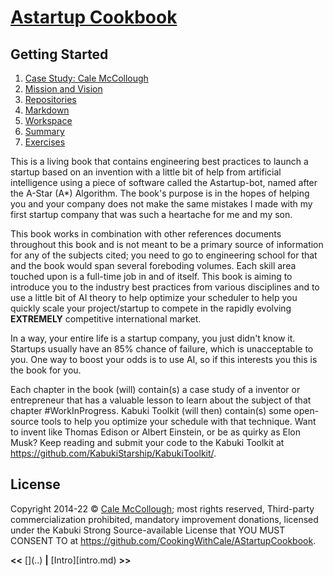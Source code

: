 # [Astartup Cookbook](../)

## Getting Started

1. [Case Study: Cale McCollough](./case_study.md)
1. [Mission and Vision](./mission_and_vision.md)
1. [Repositories](./repositories.md)
1. [Markdown](./markdown.md)
1. [Workspace](./workspace.md)
1. [Summary](./summary.md)
1. [Exercises](./exercises.md)

This is a living book that contains engineering best practices to launch a startup based on an invention with a little bit of help from artificial intelligence using a piece of software called the Astartup-bot, named after the A-Star (A*) Algorithm. The book's purpose is in the hopes of helping you and your company does not make the same mistakes I made with my first startup company that was such a heartache for me and my son.

This book works in combination with other references documents throughout this book and is not meant to be a primary source of information for any of the subjects cited; you need to go to engineering school for that and the book would span several foreboding volumes. Each skill area touched upon is a full-time job in and of itself. This book is aiming to introduce you to the industry best practices from various disciplines and to use a little bit of AI theory to help optimize your scheduler to help you quickly scale your project/startup to compete in the rapidly evolving **EXTREMELY** competitive international market.

In a way, your entire life is a startup company, you just didn't know it. Startups usually have an 85% chance of failure, which is unacceptable to you. One way to boost your odds is to use AI, so if this interests you this is the book for you.

Each chapter in the book (will) contain(s) a case study of a inventor or entrepreneur that has a valuable lesson to learn about the subject of that chapter #WorkInProgress. Kabuki Toolkit (will then) contain(s) some open-source tools to help you optimize your schedule with that technique. Want to invent like Thomas Edison or Albert Einstein, or be as quirky as Elon Musk? Keep reading and submit your code to the Kabuki Toolkit at <https://github.com/KabukiStarship/KabukiToolkit/>.

## License

Copyright 2014-22 © [Cale McCollough](https://cookingwithcale.org); most rights reserved, Third-party commercialization prohibited, mandatory improvement donations, licensed under the Kabuki Strong Source-available License that YOU MUST CONSENT TO at <https://github.com/CookingWithCale/AStartupCookbook>.

**<<** [](..\) **|** [Intro][intro.md) **>>**

